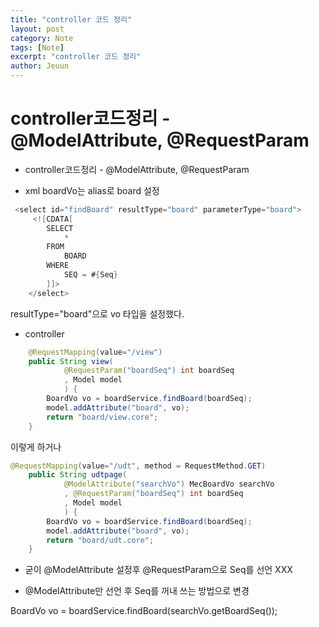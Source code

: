 ```yaml
---
title: "controller 코드 정리"
layout: post
category: Note
tags: [Note]
excerpt: "controller 코드 정리"
author: Jeuun
---
```


# controller코드정리 - @ModelAttribute, @RequestParam

- controller코드정리 - @ModelAttribute, @RequestParam

- xml
boardVo는 alias로 board 설정
```java
 <select id="findBoard" resultType="board" parameterType="board">
   	 <![CDATA[
        SELECT 
        	* 
        FROM 
        	BOARD 
        WHERE 
        	SEQ = #{Seq}
        ]]>
    </select>
```
resultType="board"으로 vo 타입을 설정했다.

- controller
```java
	@RequestMapping(value="/view")
	public String view(
			@RequestParam("boardSeq") int boardSeq
			, Model model
			) {
		BoardVo vo = boardService.findBoard(boardSeq);
		model.addAttribute("board", vo);
		return "board/view.core";
	}
```

이렇게 하거나 
```java
@RequestMapping(value="/udt", method = RequestMethod.GET)
	public String udtpage(
			@ModelAttribute("searchVo") MecBoardVo searchVo
			, @RequestParam("boardSeq") int boardSeq
			, Model model
			) {
		BoardVo vo = boardService.findBoard(boardSeq);
		model.addAttribute("board", vo);
		return "board/udt.core";
	}
  ```
  - 굳이 @ModelAttribute 설정후 @RequestParam으로 Seq를 선언 XXX
  
- @ModelAttribute만 선언 후 Seq를 꺼내 쓰는 방법으로 변경
 
BoardVo vo = boardService.findBoard(searchVo.getBoardSeq());
  
  
  
